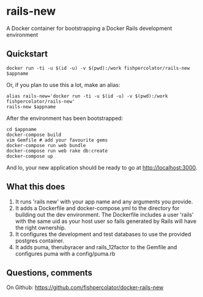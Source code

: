 # rails-new

A Docker container for bootstrapping a Docker Rails development environment

## Quickstart

    docker run -ti -u $(id -u) -v $(pwd):/work fishpercolator/rails-new $appname

Or, if you plan to use this a lot, make an alias:

    alias rails-new='docker run -ti -u $(id -u) -v $(pwd):/work fishpercolator/rails-new'
    rails-new $appname

After the environment has been bootstrapped:

    cd $appname
    docker-compose build
    vim Gemfile # add your favourite gems
    docker-compose run web bundle
    docker-compose run web rake db:create
    docker-compose up
    
And lo, your new application should be ready to go at <http://localhost:3000>.

## What this does

1. It runs 'rails new' with your app name and any arguments you provide.
2. It adds a Dockerfile and docker-compose.yml to the directory for building out the dev environment. The Dockerfile includes a user 'rails' with the same uid as your host user so fails generated by Rails will have the right ownership.
3. It configures the development and test databases to use the provided postgres container.
4. It adds puma, therubyracer and rails_12factor to the Gemfile and configures puma with a config/puma.rb

## Questions, comments

On Github: <https://github.com/fishpercolator/docker-rails-new>
